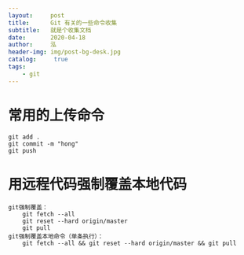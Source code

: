 ```yaml
---
layout:     post
title:      Git 有关的一些命令收集
subtitle:   就是个收集文档
date:       2020-04-18
author:     泓
header-img: img/post-bg-desk.jpg
catalog: 	 true
tags:
    - git
---
```




# 常用的上传命令

```
git add .
git commit -m "hong"
git push
```

# 用远程代码强制覆盖本地代码

```
git强制覆盖：
    git fetch --all
    git reset --hard origin/master
    git pull
git强制覆盖本地命令（单条执行）：
    git fetch --all && git reset --hard origin/master && git pull
```

